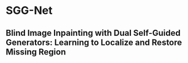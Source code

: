 # SGG-Net

## Blind Image Inpainting with Dual Self-Guided Generators: Learning to Localize and Restore Missing Region
